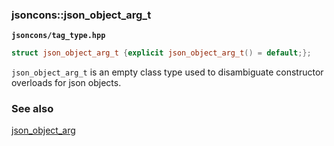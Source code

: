 ### jsoncons::json_object_arg_t 

__`jsoncons/tag_type.hpp`__

```c++
struct json_object_arg_t {explicit json_object_arg_t() = default;};
```

`json_object_arg_t` is an empty class type used to disambiguate constructor overloads for json objects.

### See also

[json_object_arg](json_object_arg.md)
